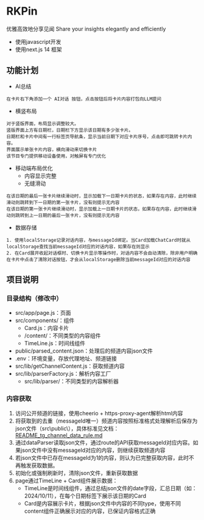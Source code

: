 # RKPin

优雅高效地分享见闻 Share your insights elegantly and efficiently

- 使用javascript开发
- 使用next.js 14 框架

## 功能计划

- AI总结
```
在卡片右下角添加一个 AI对话 按钮，点击按钮后将卡片内容打包向LLM提问
```

- 横竖布局
```
对于竖版界面，布局显示调整较大。
竖版界面上方有日期栏，日期栏下方显示该日期有多少张卡片。
日期栏和卡片中间有一行标签页导航条，显示当前日期下对应卡片序号，点击即可跳转卡片内容。
界面展示单张卡片内容，横向滑动来切换卡片
该节目专门提供移动设备使用，对触屏有专门优化
```

- 移动端布局优化
  - 内容显示完整
  - 无缝滑动
```
在该日期的最后一张卡片继续滑动时，显示加载下一日期卡片的状态，如果存在内容，此时继续滑动则跳转到下一日期的第一张卡片，没有则提示无内容
在该日期的第一张卡片继续滑动时，显示加载上一日期卡片的状态，如果存在内容，此时继续滑动则跳转到上一日期的最后一张卡片，没有则提示无内容
```

- 数据存储
```
1. 使用localStorage记录对话内容，与messageId绑定。当Card加载ChatCard时就从localStorage查找当前messageId对应的对话内容，如果存在则显示
2. 在Card展开收起对话框时、切换卡片显示等操作时，对话内容不会自动清除，除非用户明确在卡片中点击了清除对话按钮，才会从localStorage删除当前messageId对应的对话内容
```

## 项目说明

### 目录结构（修改中）
- src/app/page.js：页面
- src/components/：组件
  - Card.js：内容卡片
  - /content/：不同类型的内容组件
  - TimeLine.js：时间线组件
- public/parsed_content.json：处理后的频道内容json文件
- .env：环境变量，存放代理地址、频道链接
- src/lib/getChannelContent.js：获取频道内容
- src/lib/parserFactory.js：解析内容工厂
  - src/lib/parser/：不同类型的内容解析器

### 内容获取
1. 访问公开频道的链接，使用cheerio + https-proxy-agent解析html内容
2. 将获取到的去重（messageId唯一）频道内容按照标准格式处理解析后保存为json文件（src\public\），具体标准见文档：[README_tg_channel_data_rule.md](README_tg_channel_data_rule.md)
3. 通过dataParser读取json文件，通过route的API获取messageId对应内容。如果json文件中没有messageId对应的内容，则继续获取频道内容
4. 若json文件中已存在messageId为1的内容，则认为已完整获取内容，此时不再触发获取数据。
5. 初始化或强制刷新时，清除json文件，重新获取数据
6. page通过TimeLine + Card组件展示数据：
   - TimeLine是时间线组件，通过总结json文件的date字段，汇总日期（如：2024/10/11），在每个日期标签下展示该日期的Card
   - Card是内容展示卡片，根据json文件中内容的不同type，使用不同content组件正确展示对应的内容，已保证内容格式正确